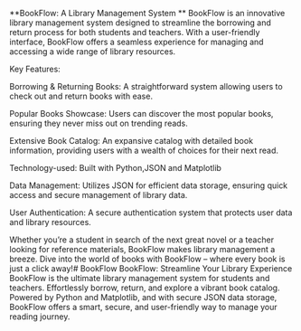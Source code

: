 **BookFlow: A Library Management System 
**
BookFlow is an innovative library management system designed to streamline the borrowing and return process for both students and teachers. With a user-friendly interface, BookFlow offers a seamless experience for managing and accessing a wide range of library resources.

Key Features:

Borrowing & Returning Books: A straightforward system allowing users to check out and return books with ease.

Popular Books Showcase: Users can discover the most popular books, ensuring they never miss out on trending reads.

Extensive Book Catalog: An expansive catalog with detailed book information, providing users with a wealth of choices for their next read.

Technology-used: Built with Python,JSON and Matplotlib

Data Management: Utilizes JSON for efficient data storage, ensuring quick access and secure management of library data.

User Authentication: A secure authentication system that protects user data and library resources.

Whether you’re a student in search of the next great novel or a teacher looking for reference materials, BookFlow makes library management a breeze. Dive into the world of books with BookFlow – where every book is just a click away!# BookFlow
BookFlow: Streamline Your Library Experience  BookFlow is the ultimate library management system for students and teachers. Effortlessly borrow, return, and explore a vibrant book catalog. Powered by Python and Matplotlib, and with secure JSON data storage, BookFlow offers a smart, secure, and user-friendly way to manage your reading journey.
